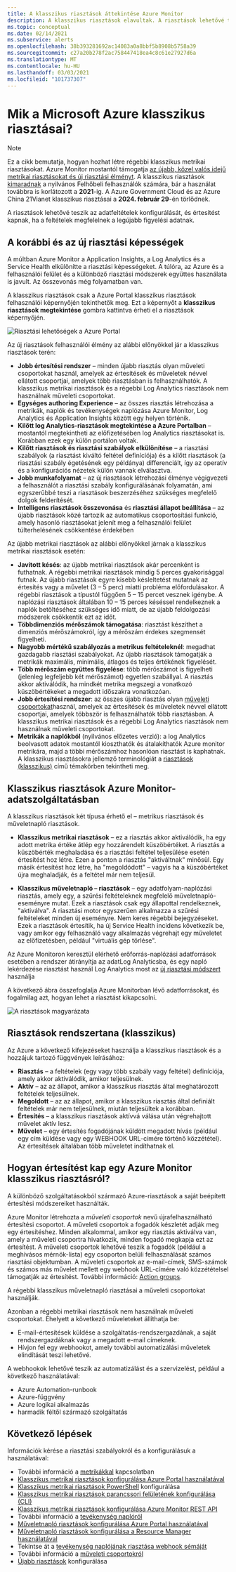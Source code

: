 ```yaml
---
title: A klasszikus riasztások áttekintése Azure Monitor
description: A klasszikus riasztások elavultak. A riasztások lehetővé teszik az Azure-erőforrások metrikáinak, eseményeinek vagy naplófájljainak figyelését, és értesítést kapnak, ha teljesül egy megadott feltétel.
ms.topic: conceptual
ms.date: 02/14/2021
ms.subservice: alerts
ms.openlocfilehash: 38b393281692ac14083a0a8bbf5b8908b5758a39
ms.sourcegitcommit: c27a20b278f2ac758447418ea4c8c61e27927d6a
ms.translationtype: MT
ms.contentlocale: hu-HU
ms.lasthandoff: 03/03/2021
ms.locfileid: "101737307"
---
```

# <a name="what-are-classic-alerts-in-microsoft-azure"></a>Mik a Microsoft Azure klasszikus riasztásai?

> [!NOTE]
> Ez a cikk bemutatja, hogyan hozhat létre régebbi klasszikus metrikai riasztásokat. Azure Monitor mostantól támogatja [az újabb, közel valós idejű metrikai riasztásokat és új riasztási élményt](./alerts-overview.md). A klasszikus riasztások [kimaradnak](./monitoring-classic-retirement.md) a nyilvános Felhőbeli felhasználók számára, bár a használat továbbra is korlátozott a **2021**-ig. A Azure Government Cloud és az Azure China 21Vianet klasszikus riasztásai a **2024. február 29**-én törlődnek.
>

A riasztások lehetővé teszik az adatfeltételek konfigurálását, és értesítést kapnak, ha a feltételek megfelelnek a legújabb figyelési adatnak.

## <a name="old-and-new-alerting-capabilities"></a>A korábbi és az új riasztási képességek

A múltban Azure Monitor a Application Insights, a Log Analytics és a Service Health elkülönítte a riasztási képességeket. A túlóra, az Azure és a felhasználói felület és a különböző riasztási módszerek együttes használata is javult. Az összevonás még folyamatban van.

A klasszikus riasztások csak a Azure Portal klasszikus riasztások felhasználói képernyőjén tekinthetők meg. Ezt a képernyőt a **klasszikus riasztások megtekintése** gombra kattintva érheti el a riasztások képernyőjén. 

 ![Riasztási lehetőségek a Azure Portal](media/alerts-classic.overview/monitor-alert-screen2.png)

Az új riasztások felhasználói élmény az alábbi előnyökkel jár a klasszikus riasztások terén:
- **Jobb értesítési rendszer** – minden újabb riasztás olyan műveleti csoportokat használ, amelyek az értesítések és műveletek névvel ellátott csoportjai, amelyek több riasztásban is felhasználhatók. A klasszikus metrikai riasztások és a régebbi Log Analytics riasztások nem használnak műveleti csoportokat.
- **Egységes authoring Experience** – az összes riasztás létrehozása a metrikák, naplók és tevékenységek naplózása Azure Monitor, Log Analytics és Application Insights között egy helyen történik.
- **Kilőtt log Analytics-riasztások megtekintése a Azure Portalban** – mostantól megtekintheti az előfizetésében log Analytics riasztásokat is. Korábban ezek egy külön portálon voltak.
- **Kilőtt riasztások és riasztási szabályok elkülönítése** – a riasztási szabályok (a riasztást kiváltó feltétel definíciója) és a kilőtt riasztások (a riasztási szabály égetésének egy példánya) differenciált, így az operatív és a konfigurációs nézetek külön vannak elválasztva.
- **Jobb munkafolyamat** – az új riasztások létrehozási élménye végigvezeti a felhasználót a riasztási szabály konfigurálásának folyamatán, ami egyszerűbbé teszi a riasztások beszerzéséhez szükséges megfelelő dolgok felderítését.
- **Intelligens riasztások összevonása** és **riasztási állapot beállítása**  – az újabb riasztások közé tartozik az automatikus csoportosítási funkció, amely hasonló riasztásokat jelenít meg a felhasználói felület túlterhelésének csökkentése érdekében 

Az újabb metrikai riasztások az alábbi előnyökkel járnak a klasszikus metrikai riasztások esetén:
- **Javított késés**: az újabb metrikai riasztások akár percenként is futhatnak. A régebbi metrikai riasztások mindig 5 perces gyakorisággal futnak. Az újabb riasztások egyre kisebb késleltetést mutatnak az értesítés vagy a művelet (3 – 5 perc) miatti probléma előfordulásakor. A régebbi riasztások a típustól függően 5 – 15 percet vesznek igénybe.  A naplózási riasztások általában 10 – 15 perces késéssel rendelkeznek a naplók betöltéséhez szükséges idő miatt, de az újabb feldolgozási módszerek csökkentik ezt az időt. 
- **Többdimenziós mérőszámok támogatása**: riasztást készíthet a dimenziós mérőszámokról, így a mérőszám érdekes szegmensét figyelheti.
- **Nagyobb mértékű szabályozás a metrikus feltételeknél**: megadhat gazdagabb riasztási szabályokat. Az újabb riasztások támogatják a metrikák maximális, minimális, átlagos és teljes értékének figyelését.
- **Több mérőszám együttes figyelése**: több mérőszámot is figyelheti (jelenleg legfeljebb két mérőszámot) egyetlen szabállyal. A riasztás akkor aktiválódik, ha mindkét metrika megszegi a vonatkozó küszöbértékeket a megadott időszakra vonatkozóan.
- **Jobb értesítési rendszer**: az összes újabb riasztás olyan [műveleti csoportokat](./action-groups.md)használ, amelyek az értesítések és műveletek névvel ellátott csoportjai, amelyek többször is felhasználhatók több riasztásban.  A klasszikus metrikai riasztások és a régebbi Log Analytics riasztások nem használnak műveleti csoportokat. 
- **Metrikák a naplókból** (nyilvános előzetes verzió): a log Analytics beolvasott adatok mostantól kioszthatók és átalakíthatók Azure monitor metrikára, majd a többi mérőszámhoz hasonlóan riasztást is kaphatnak. A klasszikus riasztásokra jellemző terminológiát a [riasztások (klasszikus)]() című témakörben tekintheti meg. 


## <a name="classic-alerts-on-azure-monitor-data"></a>Klasszikus riasztások Azure Monitor-adatszolgáltatásban
A klasszikus riasztások két típusa érhető el – metrikus riasztások és műveletnapló riasztások.

* **Klasszikus metrikai riasztások** – ez a riasztás akkor aktiválódik, ha egy adott metrika értéke átlép egy hozzárendelt küszöbértéket. A riasztás a küszöbérték meghaladása és a riasztási feltétel teljesülése esetén értesítést hoz létre. Ezen a ponton a riasztás "aktiváltnak" minősül. Egy másik értesítést hoz létre, ha "megoldódott" – vagyis ha a küszöbértéket újra meghaladják, és a feltétel már nem teljesül.

* **Klasszikus műveletnapló – riasztások** – egy adatfolyam-naplózási riasztás, amely egy, a szűrési feltételeknek megfelelő műveletnapló-eseményre mutat. Ezek a riasztások csak egy állapottal rendelkeznek, "aktiválva". A riasztási motor egyszerűen alkalmazza a szűrési feltételeket minden új eseményre. Nem keres régebbi bejegyzéseket. Ezek a riasztások értesítik, ha új Service Health incidens következik be, vagy amikor egy felhasználó vagy alkalmazás végrehajt egy műveletet az előfizetésben, például "virtuális gép törlése".

Az Azure Monitoron keresztül elérhető erőforrás-naplózási adatforrások esetében a rendszer átirányítja az adatLog Analyticsba, és egy napló lekérdezése riasztást használ Log Analytics most az [új riasztási módszert](./alerts-overview.md) használja 

A következő ábra összefoglalja Azure Monitorban lévő adatforrásokat, és fogalmilag azt, hogyan lehet a riasztást kikapcsolni.

![A riasztások magyarázata](media/alerts-classic.overview/Alerts_Overview_Resource_v5.png)

## <a name="taxonomy-of-alerts-classic"></a>Riasztások rendszertana (klasszikus)
Az Azure a következő kifejezéseket használja a klasszikus riasztások és a hozzájuk tartozó függvények leírásához:
* **Riasztás** – a feltételek (egy vagy több szabály vagy feltétel) definíciója, amely akkor aktiválódik, amikor teljesülnek.
* **Aktív** – az az állapot, amikor a klasszikus riasztás által meghatározott feltételek teljesülnek.
* **Megoldott** – az az állapot, amikor a klasszikus riasztás által definiált feltételek már nem teljesülnek, miután teljesültek a korábban.
* **Értesítés** – a klasszikus riasztások aktívvá válása után végrehajtott művelet aktív lesz.
* **Művelet** – egy értesítés fogadójának küldött megadott hívás (például egy cím küldése vagy egy WEBHOOK URL-címére történő közzététel). Az értesítések általában több műveletet indíthatnak el.

## <a name="how-do-i-receive-a-notification-from-an-azure-monitor-classic-alert"></a>Hogyan értesítést kap egy Azure Monitor klasszikus riasztásról?
A különböző szolgáltatásokból származó Azure-riasztások a saját beépített értesítési módszereiket használták. 

Azure Monitor létrehozta a *műveleti csoportok* nevű újrafelhasználható értesítési csoportot. A műveleti csoportok a fogadók készletét adják meg egy értesítéshez. Minden alkalommal, amikor egy riasztás aktiválva van, amely a műveleti csoportra hivatkozik, minden fogadó megkapja ezt az értesítést. A műveleti csoportok lehetővé teszik a fogadók (például a meghívásos mérnök-lista) egy csoporton belüli felhasználását számos riasztási objektumban. A műveleti csoportok az e-mail-címek, SMS-számok és számos más művelet mellett egy webhook URL-címére való közzétételsel támogatják az értesítést.  További információ: [Action groups](./action-groups.md). 

A régebbi klasszikus műveletnapló riasztásai a műveleti csoportokat használják.

Azonban a régebbi metrikai riasztások nem használnak műveleti csoportokat. Ehelyett a következő műveleteket állíthatja be: 
- E-mail-értesítések küldése a szolgáltatás-rendszergazdának, a saját rendszergazdáknak vagy a megadott e-mail címeknek.
- Hívjon fel egy webhookot, amely további automatizálási műveletek elindítását teszi lehetővé.

A webhookok lehetővé teszik az automatizálást és a szervizelést, például a következő használatával:
- Azure Automation-runbook
- Azure-függvény
- Azure logikai alkalmazás
- harmadik féltől származó szolgáltatás

## <a name="next-steps"></a>Következő lépések
Információk kérése a riasztási szabályokról és a konfigurálásuk a használatával:

* További információ a [metrikákkal](../data-platform.md) kapcsolatban
* [Klasszikus metrikai riasztások konfigurálása Azure Portal használatával](alerts-classic-portal.md)
* [Klasszikus metrikai riasztások PowerShell](alerts-classic-portal.md) konfigurálása
* [Klasszikus metrikai riasztások parancssori felületének konfigurálása (CLI)](alerts-classic-portal.md)
* [Klasszikus metrikai riasztások konfigurálása Azure Monitor REST API](/rest/api/monitor/alertrules)
* További információ a [tevékenység naplóról](../essentials/platform-logs-overview.md)
* [Műveletnapló riasztások konfigurálása Azure Portal használatával](./activity-log-alerts.md)
* [Műveletnapló riasztások konfigurálása a Resource Manager használatával](./alerts-activity-log.md)
* Tekintse át a [tevékenység naplójának riasztása webhook sémáját](activity-log-alerts-webhook.md)
* További információ a [műveleti csoportokról](./action-groups.md)
* [Újabb riasztások](alerts-metric.md) konfigurálása